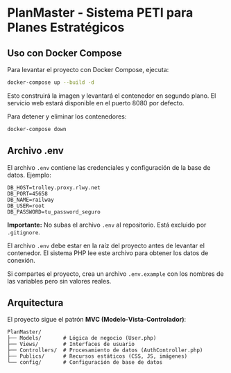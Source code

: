 # PlanMaster - Sistema PETI para Planes Estratégicos

## Uso con Docker Compose

Para levantar el proyecto con Docker Compose, ejecuta:

```bash
docker-compose up --build -d
```

Esto construirá la imagen y levantará el contenedor en segundo plano. El servicio web estará disponible en el puerto 8080 por defecto.

Para detener y eliminar los contenedores:

```bash
docker-compose down
```

## Archivo .env

El archivo `.env` contiene las credenciales y configuración de la base de datos. Ejemplo:

```
DB_HOST=trolley.proxy.rlwy.net
DB_PORT=45658
DB_NAME=railway
DB_USER=root
DB_PASSWORD=tu_password_seguro
```

**Importante:** No subas el archivo `.env` al repositorio. Está excluido por `.gitignore`.

El archivo `.env` debe estar en la raíz del proyecto antes de levantar el contenedor. El sistema PHP lee este archivo para obtener los datos de conexión.

Si compartes el proyecto, crea un archivo `.env.example` con los nombres de las variables pero sin valores reales.

## Arquitectura

El proyecto sigue el patrón **MVC (Modelo-Vista-Controlador)**:

```
PlanMaster/
├── Models/       # Lógica de negocio (User.php)
├── Views/        # Interfaces de usuario
├── Controllers/  # Procesamiento de datos (AuthController.php)
├── Publics/      # Recursos estáticos (CSS, JS, imágenes)
└── config/       # Configuración de base de datos
```
